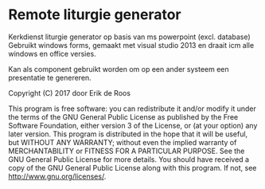 # Remote liturgie generator
Kerkdienst liturgie generator op basis van ms powerpoint (excl. database)
Gebruikt windows forms, gemaakt met visual studio 2013 en draait icm alle windows en office versies.

Kan als component gebruikt worden om op een ander systeem een presentatie te genereren.

Copyright (C) 2017 door Erik de Roos

This program is free software: you can redistribute it and/or modify it under the terms of the GNU General Public License as published by the Free Software Foundation, either version 3 of the License, or (at your option) any later version.
This program is distributed in the hope that it will be useful, but WITHOUT ANY WARRANTY; without even the implied warranty of MERCHANTABILITY or FITNESS FOR A PARTICULAR PURPOSE.  See the GNU General Public License for more details.
You should have received a copy of the GNU General Public License along with this program.  If not, see <http://www.gnu.org/licenses/>.
